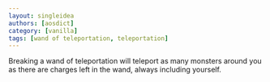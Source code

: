```yaml
---
layout: singleidea
authors: [aosdict]
category: [vanilla]
tags: [wand of teleportation, teleportation]
---
```

Breaking a wand of teleportation will teleport as many monsters around you as there are charges left in the wand, always including yourself.
